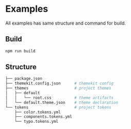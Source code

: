 # Examples

All examples has same structure and command for build.

## Build

```sh
npm run build
```

## Structure

```sh
├── package.json
├── themekit.config.json      # themekit config
├── themes                    # project themes
│   ├── default
│   │   └── root.css          # theme artifacts
│   └── default.theme.json    # theme declaration
└── tokens                    # project tokens
    ├── color.tokens.yml
    ├── components.tokens.yml
    └── typo.tokens.yml
```
